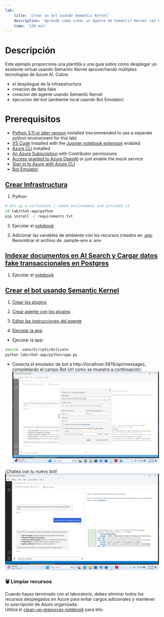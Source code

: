 ```yaml
---
lab:
    title: 'Crear un bot usando Semantic Kernel'
    description: 'Aprende cómo crear un Agente de Semantic Kernel con Plugins Nativos'
    time: '120 min'
---
```


# Descripción
Este ejemplo proporciona una plantilla y una guía sobre cómo desplegar un asistente virtual usando Semantic Kernel aprovechando múltiples tecnologías de Azure AI. Cubre:
- el despliegue de la infraestructura 
- creacion de data fake
- creacion del agente usando Semantic Kernel
- ejecucion del bot (ambiente local usando Bot Emulator)

# Prerequisitos
- [Python 3.11 or later version](https://www.python.org/) installed (recommended to use a separate python environment for this lab)
- [VS Code](https://code.visualstudio.com/) installed with the [Jupyter notebook extension](https://marketplace.visualstudio.com/items?itemName=ms-toolsai.jupyter) enabled
- [Azure CLI](https://learn.microsoft.com/cli/azure/install-azure-cli) installed
- [An Azure Subscription](https://azure.microsoft.com/free/) with Contributor permissions
- [Access granted to Azure OpenAI](https://aka.ms/oai/access) or just enable the mock service
- [Sign in to Azure with Azure CLI](https://learn.microsoft.com/cli/azure/authenticate-azure-cli-interactively)
- [Bot Emulator](https://learn.microsoft.com/en-us/azure/bot-service/bot-service-debug-emulator?view=azure-bot-service-4.0&tabs=csharp)

## [Crear Infrastructura](../lab/chat-app/infra/set_up.ipynb)

1. Python
```bash
# Set up a virtualenv / conda environment and activate it
cd lab/chat-app/python
pip install -r requirements.txt 
```

2. Ejecutar el [notebook](../lab/chat-app/infra/set_up.ipynb)

3. Adicionar las variables de ambiente con los recursos creados en [.env](./lab/chat-app/python/.sample-env). Renombrar el archivo de .sample-env a .env


## [Indexar documentos en AI Search y Cargar datos fake transaccionales en Postgres](../lab/chat-app/data/load.ipynb)

1. Ejecutar el [notebook](../lab/chat-app/data/load.ipynb)


## [Crear el bot usando Semantic Kernel](../lab/chat-app/data/load.ipynb)

1. [Crear los plugins](../lab/chat-app/python/plugins/)


2. [Crear agente con los plugins](../lab/chat-app/python/bot/semantic_kernel_bot.py)


3. [Editar las instrucciones del agente](../lab/chat-app/python/bot/instructions.jinja)


4. [Ejecutar la app](../lab/chat-app/python/app.py)

- Ejecutar la app:
```bash
source .venv/Scripts/Activate
python lab/chat-app/python/app.py
```

- Conecta el emulador de bot a http://localhost:3978/api/messages, completando el campo Bot Url como se muestra a continuación:
![Connect](media/bot-emulator-1.png)

¡Chatea con tu nuevo bot!
![Chat](media/semantic-kernel-bot-1.png)


<a id='clean'></a>
### 🗑️ Limpiar recursos

Cuando hayas terminado con el laboratorio, debes eliminar todos los recursos desplegados en Azure para evitar cargos adicionales y mantener tu suscripción de Azure organizada.  
Utiliza el [clean-up-resources notebook](../lab/chat-app/infra/clean-up-resources.ipynb) para ello.

